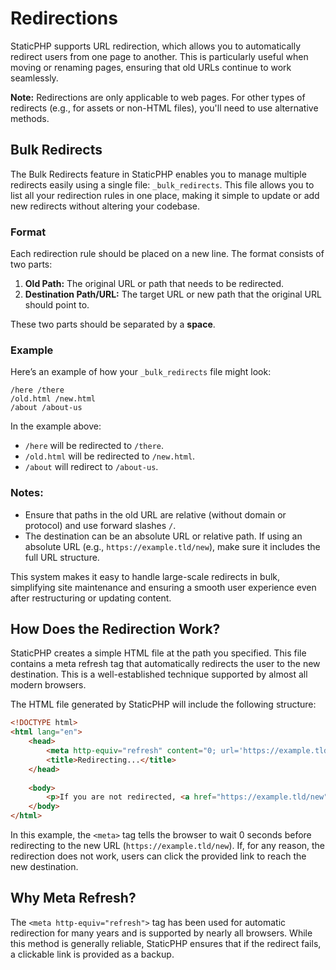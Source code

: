 # Redirections

StaticPHP supports URL redirection, which allows you to automatically redirect users from one page to another. This is particularly useful when moving or renaming pages, ensuring that old URLs continue to work seamlessly.

**Note:** Redirections are only applicable to web pages. For other types of redirects (e.g., for assets or non-HTML files), you'll need to use alternative methods.

## Bulk Redirects

The Bulk Redirects feature in StaticPHP enables you to manage multiple redirects easily using a single file: `_bulk_redirects`. This file allows you to list all your redirection rules in one place, making it simple to update or add new redirects without altering your codebase.

### Format

Each redirection rule should be placed on a new line. The format consists of two parts:
1. **Old Path:** The original URL or path that needs to be redirected.
2. **Destination Path/URL:** The target URL or new path that the original URL should point to.

These two parts should be separated by a **space**.

### Example

Here’s an example of how your `_bulk_redirects` file might look:

```plaintext
/here /there
/old.html /new.html
/about /about-us
```

In the example above:
- `/here` will be redirected to `/there`.
- `/old.html` will be redirected to `/new.html`.
- `/about` will redirect to `/about-us`.

### Notes:
- Ensure that paths in the old URL are relative (without domain or protocol) and use forward slashes `/`.
- The destination can be an absolute URL or relative path. If using an absolute URL (e.g., `https://example.tld/new`), make sure it includes the full URL structure.

This system makes it easy to handle large-scale redirects in bulk, simplifying site maintenance and ensuring a smooth user experience even after restructuring or updating content.

## How Does the Redirection Work?

StaticPHP creates a simple HTML file at the path you specified. This file contains a meta refresh tag that automatically redirects the user to the new destination. This is a well-established technique supported by almost all modern browsers.

The HTML file generated by StaticPHP will include the following structure:

```html
<!DOCTYPE html>
<html lang="en">
    <head>
        <meta http-equiv="refresh" content="0; url='https://example.tld/new'" />
        <title>Redirecting...</title>
    </head>
    
    <body>
        <p>If you are not redirected, <a href="https://example.tld/new">click here</a>.</p>
    </body>
</html>
```

In this example, the `<meta>` tag tells the browser to wait 0 seconds before redirecting to the new URL (`https://example.tld/new`). If, for any reason, the redirection does not work, users can click the provided link to reach the new destination.

## Why Meta Refresh?

The `<meta http-equiv="refresh">` tag has been used for automatic redirection for many years and is supported by nearly all browsers. While this method is generally reliable, StaticPHP ensures that if the redirect fails, a clickable link is provided as a backup.
